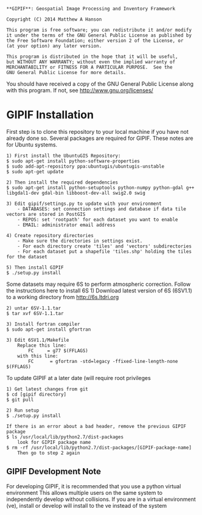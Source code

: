 
    **GIPIF**: Geospatial Image Processing and Inventory Framework

    Copyright (C) 2014 Matthew A Hanson

    This program is free software; you can redistribute it and/or modify
    it under the terms of the GNU General Public License as published by
    the Free Software Foundation; either version 2 of the License, or
    (at your option) any later version.

    This program is distributed in the hope that it will be useful,
    but WITHOUT ANY WARRANTY; without even the implied warranty of
    MERCHANTABILITY or FITNESS FOR A PARTICULAR PURPOSE.  See the
    GNU General Public License for more details.

   You should have received a copy of the GNU General Public License
   along with this program. If not, see <http://www.gnu.org/licenses/>

# GIPIF Installation

First step is to clone this repository to your local machine if you have not already done so.
Several packages are required for GIPIF. These notes are for Ubuntu systems.

    1) First install the UbuntuGIS Repository:
    $ sudo apt-get install python-software-properties
    $ sudo add-apt-repository ppa:ubuntugis/ubuntugis-unstable
    $ sudo apt-get update

    2) Then install the required dependencies
    $ sudo apt-get install python-setuptools python-numpy python-gdal g++ libgdal1-dev gdal-bin libboost-dev-all swig2.0 swig

    3) Edit gipif/settings.py to update with your environment
        - DATABASES: set connection settings and database if data tile vectors are stored in PostGIS
        - REPOS: set 'rootpath' for each dataset you want to enable
        - EMAIL: administrator email address

    4) Create repository directories
        - Make sure the directories in settings exist.  
        - For each directory create 'tiles' and 'vectors' subdirectories
        - For each dataset put a shapefile 'tiles.shp' holding the tiles for the dataset

    5) Then install GIPIF
    $ ./setup.py install

Some datasets may require 6S to perform atmospheric correction. Follow the instructions here to install 6S
    1) Download latest version of 6S (6SV1.1) to a working directory from http://6s.ltdri.org

    2) untar 6SV-1.1.tar
    $ tar xvf 6SV-1.1.tar

    3) Install fortran compiler
    $ sudo apt-get install gfortran

    3) Edit 6SV1.1/Makefile
        Replace this line:
            FC     = g77 $(FFLAGS)
        with this line:
            FC      = gfortran -std=legacy -ffixed-line-length-none $(FFLAGS)

To update GIPIF at a later date (will require root privileges

    1) Get latest changes from git
    $ cd [gipif directory]
    $ git pull

    2) Run setup
    $ ./setup.py install

    If there is an error about a bad header, remove the previous GIPIF package
    $ ls /usr/local/lib/python2.7/dist-packages
        look for GIPIF package name
    $ rm -rf /usr/local/lib/python2.7/dist-packages/[GIPIF-package-name]
        Then go to step 2 again

## GIPIF Development Note

For developing GIPIF, it is recommended that you use a python virtual environment 
This allows multiple users on the same system to independently develop without 
collisions. If you are in a virtual environment (ve), install or develop will install
to the ve instead of the system
